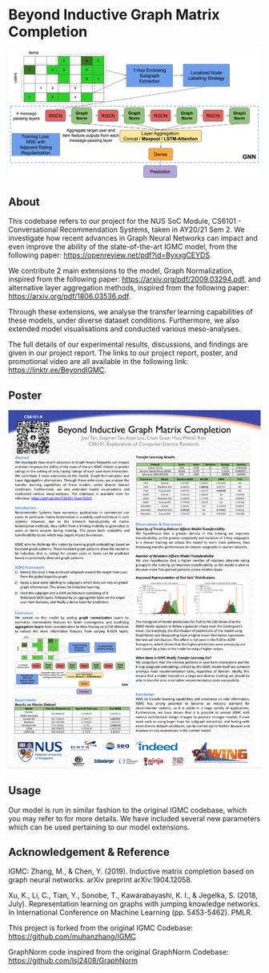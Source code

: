 Beyond Inductive Graph Matrix Completion
========================================
<img src="images/diagram.png">

About
-----
This codebase refers to our project for the NUS SoC Module, CS6101 - Conversational Recommendation Systems, taken in AY20/21 Sem 2. We investigate how recent advances in Graph Neural Networks can impact and even improve the ability of the state-of-the-art IGMC model, from the following paper: https://openreview.net/pdf?id=ByxxgCEYDS.

We contribute 2 main extensions to the model, Graph Normalization, inspired from the following paper: https://arxiv.org/pdf/2009.03294.pdf, and alternative layer aggregation methods, inspired from the following paper: https://arxiv.org/pdf/1806.03536.pdf.

Through these extensions, we analyse the transfer learning capabilities of these models, under diverse dataset conditions. Furthermore, we also extended model visualisations and conducted various meso-analyses.

The full details of our experimental results, discussions, and findings are given in our project report. The links to our project report, poster, and promotional video are all available in the following link: https://linktr.ee/BeyondIGMC.


Poster
------
<img src="images/poster.png">


Usage
-----
Our model is run in similar fashion to the original IGMC codebase, which you may refer to for more details. We have included several new parameters which can be used pertaining to our model extensions.


Acknowledgement & Reference
----------------------------
IGMC: Zhang, M., & Chen, Y. (2019). Inductive matrix completion based on graph neural networks. arXiv preprint arXiv:1904.12058.

Xu, K., Li, C., Tian, Y., Sonobe, T., Kawarabayashi, K. I., & Jegelka, S. (2018, July). Representation learning on graphs with jumping knowledge networks. In International Conference on Machine Learning (pp. 5453-5462). PMLR.

This project is forked from the original IGMC Codebase: https://github.com/muhanzhang/IGMC

GraphNorm code inspired from the original GraphNorm Codebase: https://github.com/lsj2408/GraphNorm